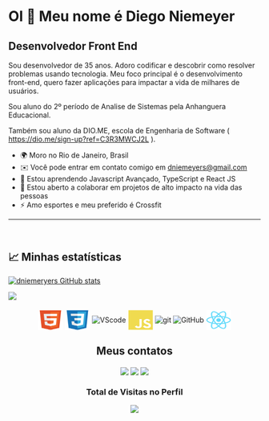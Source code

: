 OI 👋 Meu nome é Diego Niemeyer
==========================

Desenvolvedor Front End
-----------------------------

Sou desenvolvedor de 35 anos. Adoro codificar e descobrir como resolver problemas usando tecnologia. Meu foco principal é o desenvolvimento front-end, quero fazer aplicações para impactar a vida de milhares de usuários.

Sou aluno do 2º período de Analise de Sistemas pela Anhanguera Educacional.

Também sou aluno da DIO.ME, escola de Engenharia de Software ( https://dio.me/sign-up?ref=C3R3MWCJ2L ).

* 🌍 Moro no Rio de Janeiro, Brasil
* ✉️ Você pode entrar em contato comigo em dniemeyers@gmail.com
* 🧠 Estou aprendendo Javascript Avançado, TypeScript e React JS
* 🤝 Estou aberto a colaborar em projetos de alto impacto na vida das pessoas
* ⚡ Amo esportes e meu preferido é Crossfit

----------------------------
<br>


## 📈  Minhas estatísticas 


<a href="http://www.github.com/dniemeryers"><img height="180em" src="https://github-readme-stats-peguimasid.vercel.app/api?username=dniemeryers&show_icons=true&hide=&count_private=true&title_color=3382ed&text_color=ffffff&icon_color=3382ed&bg_color=171717&hide_border=true&show_icons=true" alt="dniemeryers GitHub stats" /></a>

<img height="180em" src="https://github-readme-stats.vercel.app/api/top-langs/?username=dniemeryers&layout=compact&langs_count=7&theme=react" />

<div style="display: inline_block" align="center"><br>
  <img align="center" alt="HTML" height="40" width="50" src="https://raw.githubusercontent.com/devicons/devicon/master/icons/html5/html5-original.svg ">
  <img align="center" alt="CSS" height="40" width="50" src="https://raw.githubusercontent.com/devicons/devicon/master/icons/css3/css3-original.svg ">
  <img align="center" alt="VScode" height="40px" src="https://raw.githubusercontent.com/github/explore/80688e429a7d4ef2fca1e82350fe8e3517d3494d/topics/visual-studio-code/visual-studio-code. png" />
  <img align="center" alt="Js" height="40" width="50" src="https://raw.githubusercontent.com/devicons/devicon/master/icons/javascript/javascript-plain.svg ">
  <img align="center" alt="git" height="40" src="https://www.vectorlogo.zone/logos/git-scm/git-scm-icon.svg" />
  <img align="center" alt="GitHub" height="40px" src="https://cdn-icons-png.flaticon.com/512/733/733553.png"/>
  <img align="center" alt="React" height="40" width="50" src="https://raw.githubusercontent.com/devicons/devicon/master/icons/react/react-original.svg ">
  

 
 

##  Meus contatos

<div>
  
  <a href="mailto:dniemeyers@gmail.com" ><img align="center" src="https://img.shields.io/badge/Gmail-D14836?style=for-the-badge&logo=gmail&logoColor=white"></a>
  <a href="https://www.linkedin.com/in/diego-niemeyer/" style="display: inline" target="_blank"><img align="center" src="https://img.shields.io/badge/-LinkedIn-%230077B5?style=for-the-badge&logo=linkedin&logoColor=white" width="100" target="_blank"></a>
  <a href="https://wa.me/5521974112744/" style="display: inline" target="_blank"><img align="center" src="https://img.shields.io/badge/-WhatsApp-%25D366?style=for-the-badge&logo=whatsapp&logoColor=white" ></a>
 </div>

 <h3><p align="center">Total de Visitas no Perfil</p>
<p align="center">
    <img alingn="center" src="https://profile-counter.glitch.me/mcsnsx/count.svg"/>
</p>



